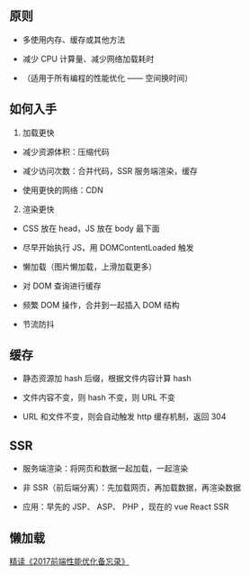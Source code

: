## 原则

- 多使用内存、缓存或其他方法

- 减少 CPU 计算量、减少网络加载耗时

- （适用于所有编程的性能优化 —— 空间换时间）

## 如何入手

1. 加载更快

- 减少资源体积：压缩代码

- 减少访问次数：合并代码，SSR 服务端渲染，缓存

- 使用更快的网络：CDN

2. 渲染更快

- CSS 放在 head，JS 放在 body 最下面

- 尽早开始执行 JS，用 DOMContentLoaded 触发

- 懒加载（图片懒加载，上滑加载更多）

- 对 DOM 查询进行缓存

- 频繁 DOM 操作，合并到一起插入 DOM 结构

- 节流防抖

## 缓存

- 静态资源加 hash 后缀，根据文件内容计算 hash

- 文件内容不变，则 hash 不变，则 URL 不变

- URL 和文件不变，则会自动触发 http 缓存机制，返回 304

## SSR

- 服务端渲染：将网页和数据一起加载，一起渲染

- 非 SSR（前后端分离）：先加载网页，再加载数据，再渲染数据

- 应用：早先的 JSP、 ASP、 PHP ，现在的 vue React SSR

## 懒加载


[精读《2017前端性能优化备忘录》](https://zhuanlan.zhihu.com/p/30349982)